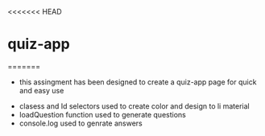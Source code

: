 <<<<<<< HEAD
# quiz-app
=======

* this assingment has been designed to create a quiz-app page for quick and easy use

- clasess and Id selectors used to create color and design to li material
- loadQuestion function used to generate questions
- console.log used to genrate answers 



